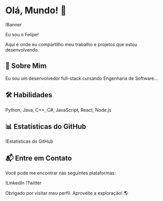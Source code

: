 # Olá, Mundo! 👋

!Banner

Eu sou o Felipe!

Aqui é onde eu compartilho meu trabalho e projetos que estou desenvolvendo. 

## 🚀 Sobre Mim
Eu sou um desenvolvedor full-stack cursando Engenharia de Software...

## 🛠️ Habilidades
Python, Java, C++, C#, JavaScript, React, Node.js

## 📊 Estatísticas do GitHub
!Estatísticas do GitHub

## 📬 Entre em Contato
Você pode me encontrar nas seguintes plataformas:

!LinkedIn
!Twitter

Obrigado por visitar meu perfil. Aproveite a exploração! 🌎
